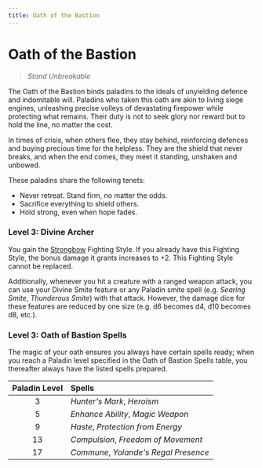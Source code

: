 ```yaml
---
title: Oath of the Bastion
---
```


# Oath of the Bastion

> *Stand Unbreakable*

The Oath of the Bastion binds paladins to the ideals of unyielding defence and indomitable will. Paladins who taken this oath are akin to living siege engines, unleashing precise volleys of devastating firepower while protecting what remains. Their duty is not to seek glory nor reward but to hold the line, no matter the cost.

In times of crisis, when others flee, they stay behind, reinforcing defences and buying precious time for the helpless. They are the shield that never breaks, and when the end comes, they meet it standing, unshaken and unbowed.

These paladins share the following tenets:

- Never retreat. Stand firm, no matter the odds.
- Sacrifice everything to shield others.
- Hold strong, even when hope fades.

### Level 3: Divine Archer

You gain the [Strongbow] Fighting Style. If you already have this Fighting Style, the bonus damage it grants increases to +2. This Fighting Style cannot be replaced.

Additionally, whenever you hit a creature with a ranged weapon attack, you can use your Divine Smite feature or any Paladin smite spell (e.g. *Searing Smite*, *Thunderous Smite*) with that attack. However, the damage dice for these features are reduced by one size (e.g. d6 becomes d4, d10 becomes d8, etc.).

[Strongbow]: ../../character-creation/feat/feat-fighting-style.md#strongbow

### Level 3: Oath of Bastion Spells

The magic of your oath ensures you always have certain spells ready; when you reach a Paladin level specified in the Oath of Bastion Spells table, you thereafter always have the listed spells prepared.

| Paladin Level | Spells |
|:---:|:---|
| 3 | *Hunter's Mark*, *Heroism* |
| 5 | *Enhance Ability*, *Magic Weapon* |
| 9 | *Haste*, *Protection from Energy* |
| 13 | *Compulsion*, *Freedom of Movement* |
| 17 | *Commune*, *Yolande's Regal Presence* |